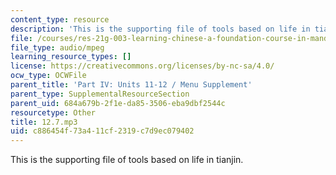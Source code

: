 ```yaml
---
content_type: resource
description: 'This is the supporting file of tools based on life in tianjin. '
file: /courses/res-21g-003-learning-chinese-a-foundation-course-in-mandarin-spring-2011/c886454f73a411cf2319c7d9ec079402_12.7.mp3
file_type: audio/mpeg
learning_resource_types: []
license: https://creativecommons.org/licenses/by-nc-sa/4.0/
ocw_type: OCWFile
parent_title: 'Part IV: Units 11-12 / Menu Supplement'
parent_type: SupplementalResourceSection
parent_uid: 684a679b-2f1e-da85-3506-eba9dbf2544c
resourcetype: Other
title: 12.7.mp3
uid: c886454f-73a4-11cf-2319-c7d9ec079402
---
```

This is the supporting file of tools based on life in tianjin. 